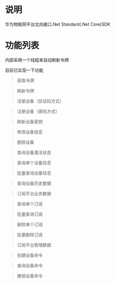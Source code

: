 # 说明

华为物联网平台北向接口.Net Standard(.Net Core)SDK

# 功能列表

内部采用一个线程来自动刷新令牌

目前已实现一下功能

> 获取令牌

> 刷新令牌

> 注册设备（验证码方式）

> 注册设备（密码方式）

> 刷新设备密钥

> 修改设备信息

> 删除设备

> 查询设备激活状态

> 查询单个设备信息

> 批量查询设备信息

> 查询设备历史数据

> 订阅平台业务数据

> 查询单个订阅

> 批量查询订阅

> 删除单个订阅

> 批量删除订阅

> 订阅平台管理数据

> 创建设备命令

> 查询设备命令

> 撤销设备命令